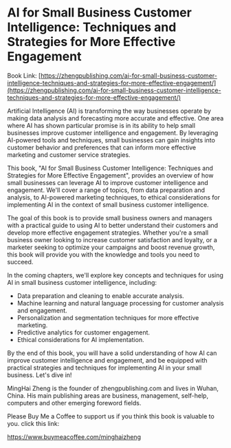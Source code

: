 # AI for Small Business Customer Intelligence: Techniques and Strategies for More Effective Engagement

Book Link: [https://zhengpublishing.com/ai-for-small-business-customer-intelligence-techniques-and-strategies-for-more-effective-engagement/](https://zhengpublishing.com/ai-for-small-business-customer-intelligence-techniques-and-strategies-for-more-effective-engagement/)

Artificial Intelligence (AI) is transforming the way businesses operate by making data analysis and forecasting more accurate and effective. One area where AI has shown particular promise is in its ability to help small businesses improve customer intelligence and engagement. By leveraging AI-powered tools and techniques, small businesses can gain insights into customer behavior and preferences that can inform more effective marketing and customer service strategies.

This book, "AI for Small Business Customer Intelligence: Techniques and Strategies for More Effective Engagement", provides an overview of how small businesses can leverage AI to improve customer intelligence and engagement. We'll cover a range of topics, from data preparation and analysis, to AI-powered marketing techniques, to ethical considerations for implementing AI in the context of small business customer intelligence.

The goal of this book is to provide small business owners and managers with a practical guide to using AI to better understand their customers and develop more effective engagement strategies. Whether you're a small business owner looking to increase customer satisfaction and loyalty, or a marketer seeking to optimize your campaigns and boost revenue growth, this book will provide you with the knowledge and tools you need to succeed.

In the coming chapters, we'll explore key concepts and techniques for using AI in small business customer intelligence, including:

* Data preparation and cleaning to enable accurate analysis.
* Machine learning and natural language processing for customer analysis and engagement.
* Personalization and segmentation techniques for more effective marketing.
* Predictive analytics for customer engagement.
* Ethical considerations for AI implementation.

By the end of this book, you will have a solid understanding of how AI can improve customer intelligence and engagement, and be equipped with practical strategies and techniques for implementing AI in your small business. Let's dive in!

MingHai Zheng is the founder of zhengpublishing.com and lives in Wuhan, China. His main publishing areas are business, management, self-help, computers and other emerging foreword fields.

Please Buy Me a Coffee to support us if you think this book is valuable to you. click this link:

https://www.buymeacoffee.com/minghaizheng
